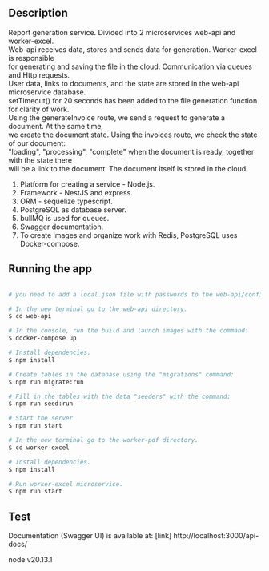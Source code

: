 ## Description

Report generation service. Divided into 2 microservices web-api and worker-excel.  
Web-api receives data, stores and sends data for generation. Worker-excel is responsible  
for generating and saving the file in the cloud. Communication via queues and Http requests.  
User data, links to documents, and the state are stored in the web-api microservice database.  
setTimeout() for 20 seconds has been added to the file generation function for clarity of work.  
Using the generateInvoice route, we send a request to generate a document. At the same time,  
we create the document state. Using the invoices route, we check the state of our document:  
"loading", "processing", "complete" when the document is ready, together with the state there  
will be a link to the document. The document itself is stored in the cloud.

1. Platform for creating a service - Node.js.
2. Framework - NestJS and express.
3. ORM - sequelize typescript.
4. PostgreSQL as database server.
5. bullMQ is used for queues.
6. Swagger documentation.
7. To create images and organize work with Redis, PostgreSQL uses Docker-compose.

## Running the app

```bash

# you need to add a local.json file with passwords to the web-api/config and worker-excel/config folders.

# In the new terminal go to the web-api directory.
$ cd web-api

# In the console, run the build and launch images with the command:
$ docker-compose up

# Install dependencies.
$ npm install

# Create tables in the database using the "migrations" command:
$ npm run migrate:run

# Fill in the tables with the data "seeders" with the command:
$ npm run seed:run

# Start the server
$ npm run start

# In the new terminal go to the worker-pdf directory.
$ cd worker-excel

# Install dependencies.
$ npm install

# Run worker-excel microservice.
$ npm run start

```

## Test

Documentation (Swagger UI) is available at: [link] http://localhost:3000/api-docs/

node v20.13.1
